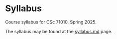 # Syllabus

Course syllabus for CSc 71010, Spring 2025.

The syllabus may be found at the [syllabus.md] page.

[syllabus.md]: https://github.com/CSc-71010-Spring-2025/Syllabus/blob/master/syllabus.md
